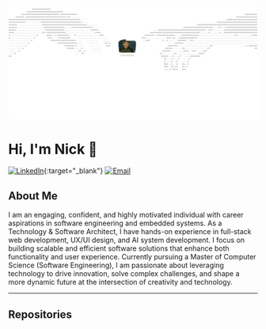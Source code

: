 ![Header Image](topimage.png)

# Hi, I'm Nick 👋

[![LinkedIn](https://img.shields.io/badge/LinkedIn-Connect-blue?style=for-the-badge&logo=linkedin)](https://www.linkedin.com/in/nicholas-battle1/){:target="_blank"}
[![Email](https://img.shields.io/badge/Email-Contact-red?style=for-the-badge&logo=gmail)](mailto:nick.battle7@hotmail.com)

## About Me

I am an engaging, confident, and highly motivated individual with career aspirations in software engineering and embedded systems. As a Technology & Software Architect, I have hands-on experience in full-stack web development, UX/UI design, and AI system development. I focus on building scalable and efficient software solutions that enhance both functionality and user experience. Currently pursuing a Master of Computer Science (Software Engineering), I am passionate about leveraging technology to drive innovation, solve complex challenges, and shape a more dynamic future at the intersection of creativity and technology.

---

## Repositories 